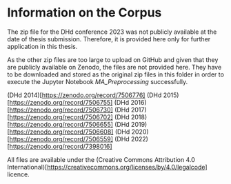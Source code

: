 # Information on the Corpus

The zip file for the DHd conference 2023 was not publicly available at the date of thesis submission. Therefore, it is provided here only for further application in this thesis.

As the other zip files are too large to upload on GitHub and given that they are publicly available on Zenodo, the files are not provided here.
They have to be downloaded and stored as the original zip files in this folder in order to execute the Jupyter Notebook *MA_Preprocessing* successfully. 

(DHd 2014)[https://zenodo.org/record/7506776]
(DHd 2015)[https://zenodo.org/record/7506755]
(DHd 2016)[https://zenodo.org/record/7506730]
(DHd 2017)[https://zenodo.org/record/7506702]
(DHd 2018)[https://zenodo.org/record/7506655]
(DHd 2019)[https://zenodo.org/record/7506608]
(DHd 2020)[https://zenodo.org/record/7506559]
(DHd 2022)[https://zenodo.org/record/7398016]

All files are available under the (Creative Commons Attribution 4.0 International)[https://creativecommons.org/licenses/by/4.0/legalcode] licence.

